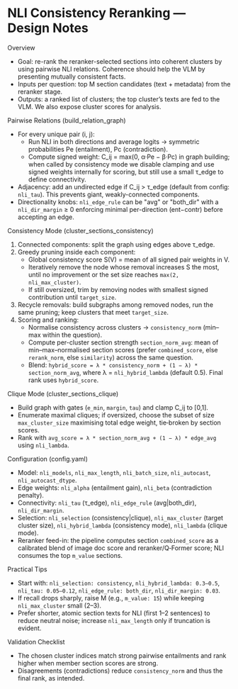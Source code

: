 NLI Consistency Reranking — Design Notes
=======================================

Overview
- Goal: re-rank the reranker-selected sections into coherent clusters by using pairwise NLI relations. Coherence should help the VLM by presenting mutually consistent facts.
- Inputs per question: top M section candidates (text + metadata) from the reranker stage.
- Outputs: a ranked list of clusters; the top cluster’s texts are fed to the VLM. We also expose cluster scores for analysis.

Pairwise Relations (build_relation_graph)
- For every unique pair (i, j):
  - Run NLI in both directions and average logits → symmetric probabilities Pe (entailment), Pc (contradiction).
  - Compute signed weight: C_ij = max(0, α·Pe − β·Pc) in graph building; when called by consistency mode we disable clamping and use signed weights internally for scoring, but still use a small τ_edge to define connectivity.
- Adjacency: add an undirected edge if C_ij > τ_edge (default from config: `nli_tau`). This prevents giant, weakly-connected components.
- Directionality knobs: `nli_edge_rule` can be "avg" or "both_dir" with a `nli_dir_margin` ≥ 0 enforcing minimal per-direction (ent−contr) before accepting an edge.

Consistency Mode (cluster_sections_consistency)
1) Connected components: split the graph using edges above τ_edge.
2) Greedy pruning inside each component:
   - Global consistency score S(V) = mean of all signed pair weights in V.
   - Iteratively remove the node whose removal increases S the most, until no improvement or the set size reaches `max(2, nli_max_cluster)`.
   - If still oversized, trim by removing nodes with smallest signed contribution until `target_size`.
3) Recycle removals: build subgraphs among removed nodes, run the same pruning; keep clusters that meet `target_size`.
4) Scoring and ranking:
   - Normalise consistency across clusters → `consistency_norm` (min–max within the question).
   - Compute per-cluster section strength `section_norm_avg`: mean of min–max–normalised section scores (prefer `combined_score`, else `rerank_norm`, else `similarity`) across the same question.
   - Blend: `hybrid_score = λ * consistency_norm + (1 − λ) * section_norm_avg`, where λ = `nli_hybrid_lambda` (default 0.5). Final rank uses `hybrid_score`.

Clique Mode (cluster_sections_clique)
- Build graph with gates (`e_min`, `margin`, `tau`) and clamp C_ij to [0,1].
- Enumerate maximal cliques; if oversized, choose the subset of size `max_cluster_size` maximising total edge weight, tie‑broken by section scores.
- Rank with `avg_score = λ * section_norm_avg + (1 − λ) * edge_avg` using `nli_lambda`.

Configuration (config.yaml)
- Model: `nli_models`, `nli_max_length`, `nli_batch_size`, `nli_autocast`, `nli_autocast_dtype`.
- Edge weights: `nli_alpha` (entailment gain), `nli_beta` (contradiction penalty).
- Connectivity: `nli_tau` (τ_edge), `nli_edge_rule` (avg|both_dir), `nli_dir_margin`.
- Selection: `nli_selection` (consistency|clique), `nli_max_cluster` (target cluster size), `nli_hybrid_lambda` (consistency mode), `nli_lambda` (clique mode).
- Reranker feed-in: the pipeline computes section `combined_score` as a calibrated blend of image doc score and reranker/Q‑Former score; NLI consumes the top `m_value` sections.

Practical Tips
- Start with: `nli_selection: consistency`, `nli_hybrid_lambda: 0.3–0.5`, `nli_tau: 0.05–0.12`, `nli_edge_rule: both_dir`, `nli_dir_margin: 0.03`.
- If recall drops sharply, raise M (e.g., `m_value: 15`) while keeping `nli_max_cluster` small (2–3).
- Prefer shorter, atomic section texts for NLI (first 1–2 sentences) to reduce neutral noise; increase `nli_max_length` only if truncation is evident.

Validation Checklist
- The chosen cluster indices match strong pairwise entailments and rank higher when member section scores are strong.
- Disagreements (contradictions) reduce `consistency_norm` and thus the final rank, as intended.

